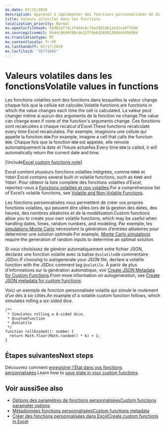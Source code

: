 ```yaml
---
ms.date: 07/15/2019
description: Apprenez à implémenter des fonctions personnalisées de diffusion en continu et volatiles.
title: Valeurs volatiles dans les fonctions
localization_priority: Normal
ms.openlocfilehash: 92d61aff4c3f4b4cbc79a3981db12ed1ce0ffb9d
ms.sourcegitcommit: bb44c9694f88cde32ffbb642689130db44456964
ms.translationtype: MT
ms.contentlocale: fr-FR
ms.lasthandoff: 07/17/2019
ms.locfileid: "35771645"
---
```

# <a name="volatile-values-in-functions"></a><span data-ttu-id="ae1e3-103">Valeurs volatiles dans les fonctions</span><span class="sxs-lookup"><span data-stu-id="ae1e3-103">Volatile values in functions</span></span>

<span data-ttu-id="ae1e3-104">Les fonctions volatiles sont des fonctions dans lesquelles la valeur change chaque fois que la cellule est calculée.</span><span class="sxs-lookup"><span data-stu-id="ae1e3-104">Volatile functions are functions in which the value changes each time the cell is calculated.</span></span> <span data-ttu-id="ae1e3-105">La valeur peut changer même si aucun des arguments de la fonction ne change.</span><span class="sxs-lookup"><span data-stu-id="ae1e3-105">The value can change even if none of the function's arguments change.</span></span> <span data-ttu-id="ae1e3-106">Ces fonctions sont recalculées à chaque recalcul d’Excel.</span><span class="sxs-lookup"><span data-stu-id="ae1e3-106">These functions recalculate every time Excel recalculates.</span></span> <span data-ttu-id="ae1e3-107">Par exemple, imaginons une cellule qui appelle la fonction `NOW`.</span><span class="sxs-lookup"><span data-stu-id="ae1e3-107">For example, imagine a cell that calls the function `NOW`.</span></span> <span data-ttu-id="ae1e3-108">Chaque fois que la fonction `NOW` est appelée, elle renvoie automatiquement la date et l’heure actuelles.</span><span class="sxs-lookup"><span data-stu-id="ae1e3-108">Every time `NOW` is called, it will automatically return the current date and time.</span></span>

[!include[Excel custom functions note](../includes/excel-custom-functions-note.md)]

<span data-ttu-id="ae1e3-109">Excel contient plusieurs fonctions volatiles intégrées, comme `RAND` et `TODAY`.</span><span class="sxs-lookup"><span data-stu-id="ae1e3-109">Excel contains several built-in volatile functions, such as `RAND` and `TODAY`.</span></span> <span data-ttu-id="ae1e3-110">Pour obtenir la liste complète des fonctions volatiles d’Excel, reportez-vous à [Fonctions volatiles et non volatiles](/office/client-developer/excel/excel-recalculation#volatile-and-non-volatile-functions).</span><span class="sxs-lookup"><span data-stu-id="ae1e3-110">For a comprehensive list of Excel’s volatile functions, see [Volatile and Non-Volatile Functions](/office/client-developer/excel/excel-recalculation#volatile-and-non-volatile-functions).</span></span>

<span data-ttu-id="ae1e3-111">Les fonctions personnalisées vous permettent de créer vos propres fonctions volatiles, qui peuvent être utiles lors de la gestion des dates, des heures, des nombres aléatoires et de la modélisation.</span><span class="sxs-lookup"><span data-stu-id="ae1e3-111">Custom functions allow you to create your own volatile functions, which may be useful when handling dates, times, random numbers, and modeling.</span></span> <span data-ttu-id="ae1e3-112">Par exemple, les [simulations Monte Carlo](https://en.wikipedia.org/wiki/Monte_Carlo_method) nécessitent la génération d’entrées aléatoires pour déterminer une solution optimale.</span><span class="sxs-lookup"><span data-stu-id="ae1e3-112">For example, [Monte Carlo simulations](https://en.wikipedia.org/wiki/Monte_Carlo_method) require the generation of random inputs to determine an optimal solution.</span></span>

<span data-ttu-id="ae1e3-113">Si vous choisissez de générer automatiquement votre fichier JSON, déclarez une fonction volatile avec la balise `@volatile`de commentaire JSDoc.</span><span class="sxs-lookup"><span data-stu-id="ae1e3-113">If choosing to autogenerate your JSON file, declare a volatile function with the JSDoc comment tag `@volatile`.</span></span> <span data-ttu-id="ae1e3-114">À partir de plus d’informations sur la génération automatique, voir [Create JSON Metadata for Custom Functions](custom-functions-json-autogeneration.md).</span><span class="sxs-lookup"><span data-stu-id="ae1e3-114">From more information on autogeneration, see [Create JSON metadata for custom functions](custom-functions-json-autogeneration.md).</span></span>

<span data-ttu-id="ae1e3-115">Voici un exemple de fonction personnalisée volatile qui simule le roulement d’un dés à six côtés.</span><span class="sxs-lookup"><span data-stu-id="ae1e3-115">An example of a volatile custom function follows, which simulates rolling a six-sided dice.</span></span>

```JS
/**
 * Simulates rolling a 6-sided dice.
 * @customfunction
 * @volatile
 */
function roll6sided(): number {
  return Math.floor(Math.random() * 6) + 1;
}
```

## <a name="next-steps"></a><span data-ttu-id="ae1e3-116">Étapes suivantes</span><span class="sxs-lookup"><span data-stu-id="ae1e3-116">Next steps</span></span>
<span data-ttu-id="ae1e3-117">Découvrez comment [enregistrer l’État dans vos fonctions personnalisées](custom-functions-save-state.md).</span><span class="sxs-lookup"><span data-stu-id="ae1e3-117">Learn how to [save state in your custom functions](custom-functions-save-state.md).</span></span>

## <a name="see-also"></a><span data-ttu-id="ae1e3-118">Voir aussi</span><span class="sxs-lookup"><span data-stu-id="ae1e3-118">See also</span></span>

* [<span data-ttu-id="ae1e3-119">Options des paramètres de fonctions personnalisées</span><span class="sxs-lookup"><span data-stu-id="ae1e3-119">Custom functions parameter options</span></span>](custom-functions-parameter-options.md)
* [<span data-ttu-id="ae1e3-120">Métadonnées fonctions personnalisées</span><span class="sxs-lookup"><span data-stu-id="ae1e3-120">Custom functions metadata</span></span>](custom-functions-json.md)
* [<span data-ttu-id="ae1e3-121">Créer des fonctions personnalisées dans Excel</span><span class="sxs-lookup"><span data-stu-id="ae1e3-121">Create custom functions in Excel</span></span>](custom-functions-overview.md)
